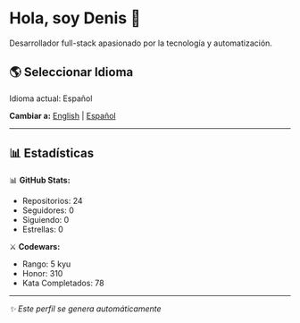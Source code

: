 # Hola, soy Denis 👋

Desarrollador full-stack apasionado por la tecnología y automatización.

## 🌎 Seleccionar Idioma

Idioma actual: Español

**Cambiar a:** 
[English](https://github.com/DenisV2112/DenisV2112/actions/workflows/update-readme.yml?language=en) | 
[Español](https://github.com/DenisV2112/DenisV2112/actions/workflows/update-readme.yml?language=es)

---

## 📊 Estadísticas

📊 **GitHub Stats:**
- Repositorios: 24
- Seguidores: 0
- Siguiendo: 0
- Estrellas: 0

⚔️ **Codewars:**
- Rango: 5 kyu
- Honor: 310
- Kata Completados: 78

---

*✨ Este perfil se genera automáticamente*